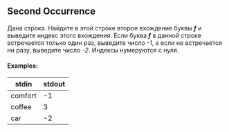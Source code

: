 ## Second Occurrence

Дана строка. Найдите в этой строке второе вхождение буквы ***f*** и выведите  индекс этого вхождения. Если буква ***f*** в данной строке встречается только  один раз, выведите число *-1*, а если не встречается ни разу, выведите  число *-2*. Индексы нумеруются с нуля.

#### Examples:

 stdin  |   stdout
------- | ----------
comfort	| -1
coffee	| 3
car	    | -2
